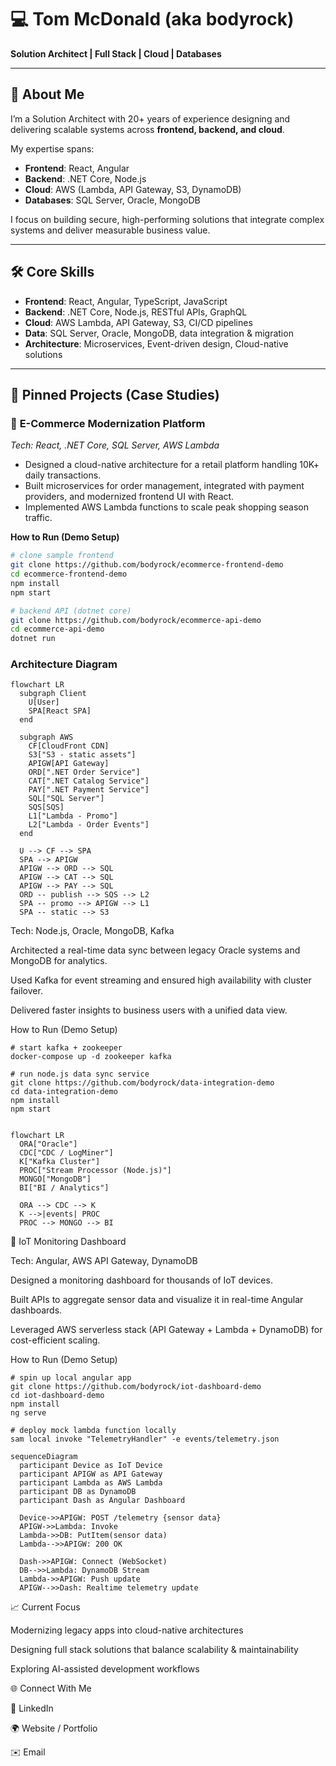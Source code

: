 # 💻 Tom McDonald (aka **bodyrock**)  
**Solution Architect | Full Stack | Cloud | Databases**

---

## 🚀 About Me  
I’m a Solution Architect with 20+ years of experience designing and delivering scalable systems across **frontend, backend, and cloud**.  

My expertise spans:  
- **Frontend**: React, Angular  
- **Backend**: .NET Core, Node.js  
- **Cloud**: AWS (Lambda, API Gateway, S3, DynamoDB)  
- **Databases**: SQL Server, Oracle, MongoDB  

I focus on building secure, high-performing solutions that integrate complex systems and deliver measurable business value.  

---

## 🛠️ Core Skills  
- **Frontend**: React, Angular, TypeScript, JavaScript  
- **Backend**: .NET Core, Node.js, RESTful APIs, GraphQL  
- **Cloud**: AWS Lambda, API Gateway, S3, CI/CD pipelines  
- **Data**: SQL Server, Oracle, MongoDB, data integration & migration  
- **Architecture**: Microservices, Event-driven design, Cloud-native solutions  

---

## 📂 Pinned Projects (Case Studies)

### 🔹 **E-Commerce Modernization Platform**  
*Tech: React, .NET Core, SQL Server, AWS Lambda*  
- Designed a cloud-native architecture for a retail platform handling 10K+ daily transactions.  
- Built microservices for order management, integrated with payment providers, and modernized frontend UI with React.  
- Implemented AWS Lambda functions to scale peak shopping season traffic.  

**How to Run (Demo Setup)**  
```bash
# clone sample frontend
git clone https://github.com/bodyrock/ecommerce-frontend-demo
cd ecommerce-frontend-demo
npm install
npm start

# backend API (dotnet core)
git clone https://github.com/bodyrock/ecommerce-api-demo
cd ecommerce-api-demo
dotnet run
```

### Architecture Diagram
```mermaid
flowchart LR
  subgraph Client
    U[User]
    SPA[React SPA]
  end

  subgraph AWS
    CF[CloudFront CDN]
    S3["S3 - static assets"]
    APIGW[API Gateway]
    ORD[".NET Order Service"]
    CAT[".NET Catalog Service"]
    PAY[".NET Payment Service"]
    SQL["SQL Server"]
    SQS[SQS]
    L1["Lambda - Promo"]
    L2["Lambda - Order Events"]
  end

  U --> CF --> SPA
  SPA --> APIGW
  APIGW --> ORD --> SQL
  APIGW --> CAT --> SQL
  APIGW --> PAY --> SQL
  ORD -- publish --> SQS --> L2
  SPA -- promo --> APIGW --> L1
  SPA -- static --> S3

```

Tech: Node.js, Oracle, MongoDB, Kafka

Architected a real-time data sync between legacy Oracle systems and MongoDB for analytics.

Used Kafka for event streaming and ensured high availability with cluster failover.

Delivered faster insights to business users with a unified data view.

How to Run (Demo Setup)

```
# start kafka + zookeeper
docker-compose up -d zookeeper kafka

# run node.js data sync service
git clone https://github.com/bodyrock/data-integration-demo
cd data-integration-demo
npm install
npm start
```
```mermaid

flowchart LR
  ORA["Oracle"]
  CDC["CDC / LogMiner"]
  K["Kafka Cluster"]
  PROC["Stream Processor (Node.js)"]
  MONGO["MongoDB"]
  BI["BI / Analytics"]

  ORA --> CDC --> K
  K -->|events| PROC
  PROC --> MONGO --> BI

```

🔹 IoT Monitoring Dashboard

Tech: Angular, AWS API Gateway, DynamoDB

Designed a monitoring dashboard for thousands of IoT devices.

Built APIs to aggregate sensor data and visualize it in real-time Angular dashboards.

Leveraged AWS serverless stack (API Gateway + Lambda + DynamoDB) for cost-efficient scaling.

How to Run (Demo Setup)
```
# spin up local angular app
git clone https://github.com/bodyrock/iot-dashboard-demo
cd iot-dashboard-demo
npm install
ng serve

# deploy mock lambda function locally
sam local invoke "TelemetryHandler" -e events/telemetry.json
```
```mermaid
sequenceDiagram
  participant Device as IoT Device
  participant APIGW as API Gateway
  participant Lambda as AWS Lambda
  participant DB as DynamoDB
  participant Dash as Angular Dashboard

  Device->>APIGW: POST /telemetry {sensor data}
  APIGW->>Lambda: Invoke
  Lambda->>DB: PutItem(sensor data)
  Lambda-->>APIGW: 200 OK

  Dash->>APIGW: Connect (WebSocket)
  DB-->>Lambda: DynamoDB Stream
  Lambda->>APIGW: Push update
  APIGW-->>Dash: Realtime telemetry update
```

📈 Current Focus

Modernizing legacy apps into cloud-native architectures

Designing full stack solutions that balance scalability & maintainability

Exploring AI-assisted development workflows

🌐 Connect With Me

💼 LinkedIn

🌍 Website / Portfolio

✉️ Email



